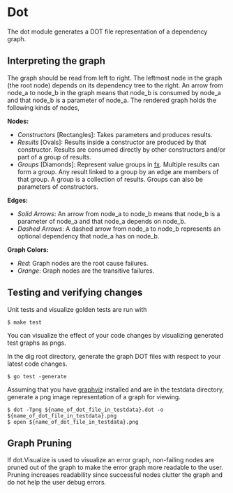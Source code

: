 # Dot

The dot module generates a DOT file representation of a dependency graph.

## Interpreting the graph

The graph should be read from left to right. The leftmost node in the graph (the root node) depends
on its dependency tree to the right. An arrow from node_a to node_b in the graph means that node_b
is consumed by node_a and that node_b is a parameter of node_a. The rendered graph holds the
following kinds of nodes,

**Nodes:**

- *Constructors* [Rectangles]: Takes parameters and produces results.
- *Results* [Ovals]: Results inside a constructor are produced by that constructor. Results are consumed
directly by other constructors and/or part of a group of results.
- *Groups* [Diamonds]: Represent value groups in [fx](https://godoc.org/go.uber.org/fx). Multiple results can form a group. Any
result linked to a group by an edge are members of that group. A group is a collection of results.
Groups can also be parameters of constructors.

**Edges:**

- *Solid Arrows*: An arrow from node_a to node_b means that node_b is a parameter of node_a and that
node_a depends on node_b.
- *Dashed Arrows*: A dashed arrow from node_a to node_b represents an optional dependency that node_a
has on node_b.

**Graph Colors:**

- *Red*: Graph nodes are the root cause failures.
- *Orange*: Graph nodes are the transitive failures.

## Testing and verifying changes

Unit tests and visualize golden tests are run with

```shell
$ make test
```

You can visualize the effect of your code changes by visualizing generated test graphs as pngs.

In the dig root directory, generate the graph DOT files with respect to your latest code changes.

```shell
$ go test -generate
```

Assuming that you have [graphviz](https://www.graphviz.org/) installed and are in the testdata directory,
generate a png image representation of a graph for viewing.

```shell
$ dot -Tpng ${name_of_dot_file_in_testdata}.dot -o ${name_of_dot_file_in_testdata}.png
$ open ${name_of_dot_file_in_testdata}.png
```

## Graph Pruning

If dot.Visualize is used to visualize an error graph, non-failing nodes are pruned out of the graph
to make the error graph more readable to the user. Pruning increases readability since successful
nodes clutter the graph and do not help the user debug errors.
